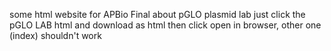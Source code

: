 some html website for APBio Final about pGLO plasmid lab
just click the pGLO LAB html and download as html then click open in browser, other one (index) shouldn't work
